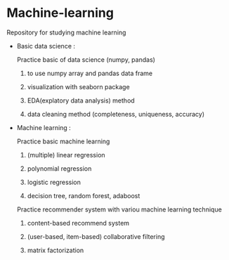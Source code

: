 # Machine-learning

Repository for studying machine learning

- Basic data science :
    
    Practice basic of data science (numpy, pandas)
    
    1) to use numpy array and pandas data frame
    
    2) visualization with seaborn package
    
    3) EDA(explatory data analysis) method
    
    4) data cleaning method (completeness, uniqueness, accuracy)
    

- Machine learning :
    
    Practice basic machine learning
    
    1) (multiple) linear regression
    
    2) polynomial regression
    
    3) logistic regression
    
    4) decision tree, random forest, adaboost

    Practice recommender system with variou machine learning technique

    1) content-based recommend system

    2) (user-based, item-based) collaborative filtering

    3) matrix factorization